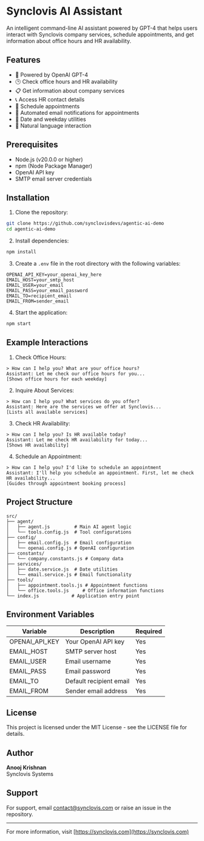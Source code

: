 # Synclovis AI Assistant

An intelligent command-line AI assistant powered by GPT-4 that helps users interact with Synclovis company services, schedule appointments, and get information about office hours and HR availability.

## Features

- 🤖 Powered by OpenAI GPT-4
- 🕒 Check office hours and HR availability
- 📋 Get information about company services
- 📞 Access HR contact details
- 📅 Schedule appointments
- 📧 Automated email notifications for appointments
- 📆 Date and weekday utilities
- 💬 Natural language interaction

## Prerequisites

- Node.js (v20.0.0 or higher)
- npm (Node Package Manager)
- OpenAI API key
- SMTP email server credentials

## Installation

1. Clone the repository:

```bash
git clone https://github.com/synclovisdevs/agentic-ai-demo
cd agentic-ai-demo
```

2. Install dependencies:

```bash
npm install
```

3. Create a `.env` file in the root directory with the following variables:

```env
OPENAI_API_KEY=your_openai_key_here
EMAIL_HOST=your_smtp_host
EMAIL_USER=your_email
EMAIL_PASS=your_email_password
EMAIL_TO=recipient_email
EMAIL_FROM=sender_email
```

4. Start the application:
```bash
npm start
```

## Example Interactions

1. Check Office Hours:
```
> How can I help you? What are your office hours?
Assistant: Let me check our office hours for you...
[Shows office hours for each weekday]
```

2. Inquire About Services:
```
> How can I help you? What services do you offer?
Assistant: Here are the services we offer at Synclovis...
[Lists all available services]
```

3. Check HR Availability:
```
> How can I help you? Is HR available today?
Assistant: Let me check HR availability for today...
[Shows HR availability]
```

4. Schedule an Appointment:
```
> How can I help you? I'd like to schedule an appointment
Assistant: I'll help you schedule an appointment. First, let me check HR availability...
[Guides through appointment booking process]
```

## Project Structure

```
src/
├── agent/
│   ├── agent.js         # Main AI agent logic
│   └── tools.config.js  # Tool configurations
├── config/
│   ├── email.config.js  # Email configuration
│   └── openai.config.js # OpenAI configuration
├── constants/
│   └── company.constants.js # Company data
├── services/
│   ├── date.service.js  # Date utilities
│   └── email.service.js # Email functionality
├── tools/
│   ├── appointment.tools.js # Appointment functions
│   └── office.tools.js     # Office information functions
└── index.js            # Application entry point
```


## Environment Variables

| Variable | Description | Required |
|----------|-------------|----------|
| OPENAI_API_KEY | Your OpenAI API key | Yes |
| EMAIL_HOST | SMTP server host | Yes |
| EMAIL_USER | Email username | Yes |
| EMAIL_PASS | Email password | Yes |
| EMAIL_TO | Default recipient email | Yes |
| EMAIL_FROM | Sender email address | Yes |




## License

This project is licensed under the MIT License - see the LICENSE file for details.

## Author

**Anooj Krishnan**  
Synclovis Systems

## Support

For support, email contact@synclovis.com or raise an issue in the repository.


---

For more information, visit [https://synclovis.com](https://synclovis.com)



